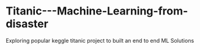 # Titanic---Machine-Learning-from-disaster
Exploring popular keggle titanic project to built an end to end ML Solutions
